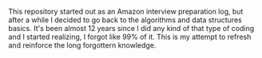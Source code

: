 This repository started out as an Amazon interview preparation log, but after a while I decided to go back to the algorithms and data structures basics. 
It's been almost 12 years since I did any kind of that type of coding and I started realizing, I forgot like 99% of it. This is my attempt to refresh and reinforce the
long forgottern knowledge.
